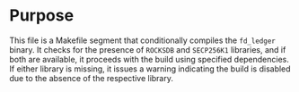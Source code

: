# Purpose
This file is a Makefile segment that conditionally compiles the `fd_ledger` binary. It checks for the presence of `ROCKSDB` and `SECP256K1` libraries, and if both are available, it proceeds with the build using specified dependencies. If either library is missing, it issues a warning indicating the build is disabled due to the absence of the respective library.
